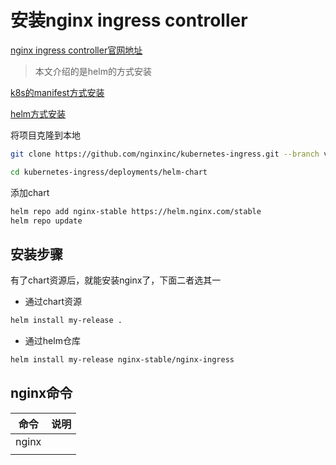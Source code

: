# 安装nginx ingress controller

[nginx ingress controller官网地址](https://docs.nginx.com/nginx-ingress-controller/)

> 本文介绍的是helm的方式安装

[k8s的manifest方式安装](https://docs.nginx.com/nginx-ingress-controller/installation/installation-with-manifests/)

[helm方式安装](https://docs.nginx.com/nginx-ingress-controller/installation/installation-with-helm/)

将项目克隆到本地

```bash
git clone https://github.com/nginxinc/kubernetes-ingress.git --branch v2.4.0

cd kubernetes-ingress/deployments/helm-chart
```

添加chart

```bash
helm repo add nginx-stable https://helm.nginx.com/stable
helm repo update
```

## 安装步骤

有了chart资源后，就能安装nginx了，下面二者选其一

- 通过chart资源
```bash
helm install my-release .
```

- 通过helm仓库
```bash
helm install my-release nginx-stable/nginx-ingress
```

## nginx命令

|命令|说明|
|:---:|:---:|
|nginx ||
|||
